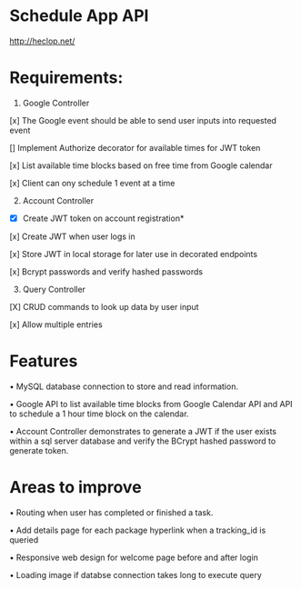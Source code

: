 # Schedule App API

http://heclop.net/

# Requirements:

1. Google Controller

  [x] The Google event should be able to send user inputs into requested event

  [] Implement Authorize decorator for available times for JWT token

  [x] List available time blocks based on free time from Google calendar

  [x] Client can ony schedule 1 event at a time

2. Account Controller

  *[x] Create JWT token on account registration*

  [x] Create JWT when user logs in

  [x] Store JWT in local storage for later use in decorated endpoints

  [x] Bcrypt passwords and verify hashed passwords

3. Query Controller

  [X] CRUD commands to look up data by user input

  [x] Allow multiple entries

# Features
• MySQL database connection to store and read information.

• Google API to list available time blocks from Google Calendar API and API to schedule a 1 hour time block on the calendar.

• Account Controller demonstrates to generate a JWT if the user exists within a sql server database and verify the BCrypt hashed password to generate token.

# Areas to improve
• Routing when user has completed or finished a task.

• Add details page for each package hyperlink when a tracking_id is queried

• Responsive web design for welcome page before and after login

• Loading image if databse connection takes long to execute query

  

